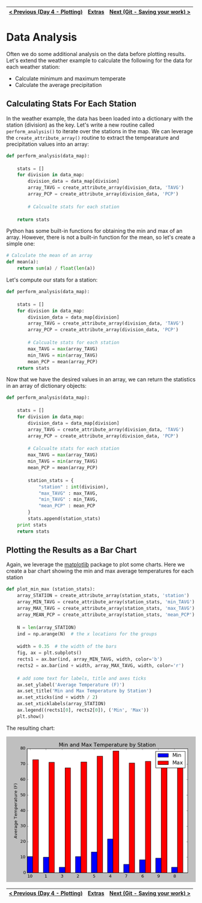 [< Previous (Day 4 - Plotting)](../Day4/SimplePlotting.md) | [Extras](../README.md)| [Next (Git - Saving your work) >](GitChanges.md) |
|----|----|----|

# Data Analysis

Often we do some additional analysis on the data before plotting results. Let's extend the weather example to calculate the following for the data for each weather station:

* Calculate minimum and maximum temperate
* Calculate the average precipitation

## Calculating Stats For Each Station

In the weather example, the data has been loaded into a dictionary with the station (division) as the key. Let's write a new routine called ```perform_analysis()``` to iterate over the stations in the map. We can leverage the ```create_attribute_array()``` routine to extract the tempearature and precipitation values into an array:
```python
def perform_analysis(data_map):

    stats = []
    for division in data_map:
        division_data = data_map[division]
        array_TAVG = create_attribute_array(division_data, 'TAVG')
        array_PCP = create_attribute_array(division_data, 'PCP')

        # Calcualte stats for each station

    return stats
```

Python has some built-in functions for obtaining the min and max of an array. However, there is not a built-in function for the mean, so let's create a simple one:

```python
# Calculate the mean of an array
def mean(a):
    return sum(a) / float(len(a))
```

Let's compute our stats for a station:

```python
def perform_analysis(data_map):

    stats = []
    for division in data_map:
        division_data = data_map[division]
        array_TAVG = create_attribute_array(division_data, 'TAVG')
        array_PCP = create_attribute_array(division_data, 'PCP')

        # Calcualte stats for each station
        max_TAVG = max(array_TAVG)
        min_TAVG = min(array_TAVG)
        mean_PCP = mean(array_PCP)
    return stats
```

Now that we have the desired values in an array, we can return the statistics in an array of dictionary objects:

```python
def perform_analysis(data_map):

    stats = []
    for division in data_map:
        division_data = data_map[division]
        array_TAVG = create_attribute_array(division_data, 'TAVG')
        array_PCP = create_attribute_array(division_data, 'PCP')

        # Calcualte stats for each station
        max_TAVG = max(array_TAVG)
        min_TAVG = min(array_TAVG)
        mean_PCP = mean(array_PCP)

        station_stats = {
            "station" : int(division),
            "max_TAVG" : max_TAVG,
            "min_TAVG" : min_TAVG,
            "mean_PCP" : mean_PCP
        }
        stats.append(station_stats)
    print stats
    return stats
```

## Plotting the Results as a Bar Chart

Again, we leverage the  [matplotlib](https://matplotlib.org/) package to plot some charts.  Here we create a bar chart showing the min and max average temperatures for each station

```python
def plot_min_max (station_stats):
    array_STATION = create_attribute_array(station_stats, 'station')
    array_MIN_TAVG = create_attribute_array(station_stats, 'min_TAVG')
    array_MAX_TAVG = create_attribute_array(station_stats, 'max_TAVG')
    array_MEAN_PCP = create_attribute_array(station_stats, 'mean_PCP')

    N = len(array_STATION)
    ind = np.arange(N)  # the x locations for the groups

    width = 0.35  # the width of the bars
    fig, ax = plt.subplots()
    rects1 = ax.bar(ind, array_MIN_TAVG, width, color='b')
    rects2 = ax.bar(ind + width, array_MAX_TAVG, width, color='r')

    # add some text for labels, title and axes ticks
    ax.set_ylabel('Average Temperature (F)')
    ax.set_title('Min and Max Temperature by Station')
    ax.set_xticks(ind + width / 2)
    ax.set_xticklabels(array_STATION)
    ax.legend((rects1[0], rects2[0]), ('Min', 'Max'))
    plt.show()
```

The resulting chart:

![](.DataAnalysis_images/4cceee54.png)

[< Previous (Day 4 - Plotting)](../Day4/SimplePlotting.md) | [Extras](../README.md)| [Next (Git - Saving your work) >](GitChanges.md) |
|----|----|----|

